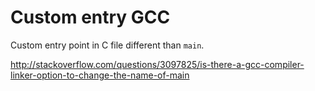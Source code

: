 # Custom entry GCC

Custom entry point in C file different than `main`.

<http://stackoverflow.com/questions/3097825/is-there-a-gcc-compiler-linker-option-to-change-the-name-of-main>
